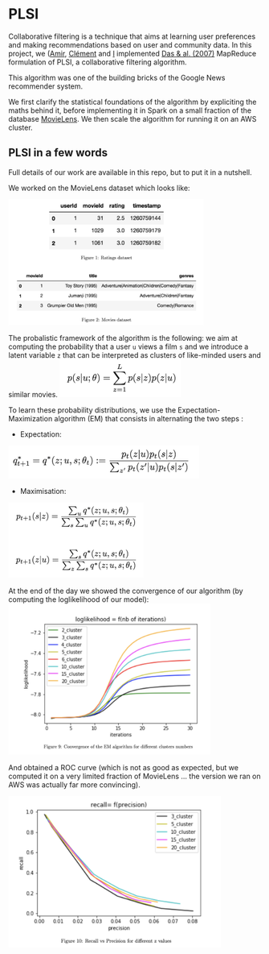 # PLSI

Collaborative filtering is a technique that aims at learning user preferences and making recommendations based on user and community data. In this project, we ([Amir](https://github.com/amirbenmahjoub), [Clément](https://github.com/clemonster) and [I](https://github.com/SachaIZADI) implemented [Das & al. (2007)](http://citeseerx.ist.psu.edu/viewdoc/download?doi=10.1.1.80.4329&rep=rep1&type=pdf) MapReduce formulation of PLSI, a collaborative filtering algorithm. 

This algorithm was one of the building bricks of the Google News recommender system. 

We first clarify the statistical foundations of the algorithm by expliciting the maths behind it, before implementing it in Spark on a small fraction of the database [MovieLens](https://grouplens.org/datasets/movielens/). We then scale the algorithm for running it on an AWS cluster.


## PLSI in a few words

Full details of our work are available in this repo, but to put it in a nutshell.

We worked on the MovieLens dataset which looks like:

<img src = "Img/dataset.png" height="250">

The probalistic framework of the algorithm is the following: we aim at computing the probability that a user `u` views a film `s` and we introduce a latent variable `z` that can be interpreted as clusters of like-minded users and similar movies.
<img src = "Img/probabilistic_model.png" height="75">

To learn these probability distributions, we use the Expectation-Maximization algorithm (EM) that consists in alternating the two steps :

- Expectation:
<img src = "Img/E_step.png" height="65">

- Maximisation:
<img src = "Img/M_step.png" height="150">

At the end of the day we showed the convergence of our algorithm (by computing the loglikelihood of our model):
<img src = "Img/loglikelihood.png" height="300">

And obtained a ROC curve (which is not as good as expected, but we computed it on a very limited fraction of MovieLens ... the version we ran on AWS was actually far more convincing).

<img src = "Img/ROC.png" height="300">
